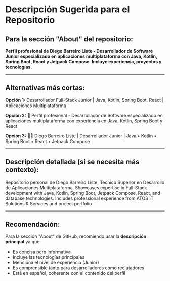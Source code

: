 # Descripción Sugerida para el Repositorio

## Para la sección "About" del repositorio:

**Perfil profesional de Diego Barreiro Liste - Desarrollador de Software Junior especializado en aplicaciones multiplataforma con Java, Kotlin, Spring Boot, React y Jetpack Compose. Incluye experiencia, proyectos y tecnologías.**

---

## Alternativas más cortas:

**Opción 1:**
Desarrollador Full-Stack Junior | Java, Kotlin, Spring Boot, React | Aplicaciones Multiplataforma

**Opción 2:**
💼 Perfil profesional - Desarrollador de Software especializado en aplicaciones multiplataforma con experiencia en Java, Kotlin, Spring Boot y React

**Opción 3:**
👨‍💻 Diego Barreiro Liste | Desarrollador Junior | Java • Kotlin • Spring Boot • React • Jetpack Compose

---

## Descripción detallada (si se necesita más contexto):

Repositorio personal de Diego Barreiro Liste, Técnico Superior en Desarrollo de Aplicaciones Multiplataforma. Showcases expertise in Full-Stack development with Java, Kotlin, Spring Boot, Jetpack Compose, React, and database technologies. Includes professional experience from ATOS IT Solutions & Services and project portfolio.

---

## Recomendación:

Para la sección "About" de GitHub, recomiendo usar la **descripción principal** ya que:
- Es concisa pero informativa
- Incluye las tecnologías principales
- Menciona el nivel de experiencia (Junior)
- Es comprensible tanto para desarrolladores como reclutadores
- Está en español, coherente con el contenido del perfil